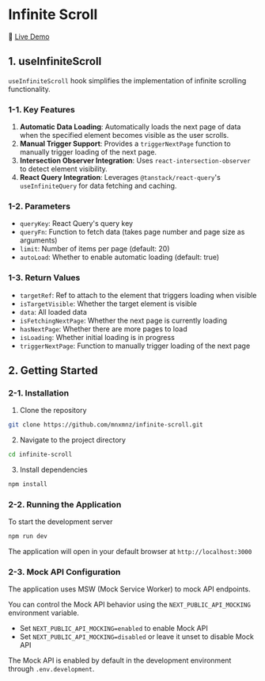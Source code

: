# Infinite Scroll

🚀 [Live Demo](https://infinite-scroll-pi-beryl.vercel.app)

## 1. useInfiniteScroll

`useInfiniteScroll` hook simplifies the implementation of infinite scrolling functionality.

### 1-1. Key Features

1. **Automatic Data Loading**: Automatically loads the next page of data when the specified element becomes visible as the user scrolls.
2. **Manual Trigger Support**: Provides a `triggerNextPage` function to manually trigger loading of the next page.
3. **Intersection Observer Integration**: Uses `react-intersection-observer` to detect element visibility.
4. **React Query Integration**: Leverages `@tanstack/react-query`'s `useInfiniteQuery` for data fetching and caching.

### 1-2. Parameters

- `queryKey`: React Query's query key
- `queryFn`: Function to fetch data (takes page number and page size as arguments)
- `limit`: Number of items per page (default: 20)
- `autoLoad`: Whether to enable automatic loading (default: true)

### 1-3. Return Values

- `targetRef`: Ref to attach to the element that triggers loading when visible
- `isTargetVisible`: Whether the target element is visible
- `data`: All loaded data
- `isFetchingNextPage`: Whether the next page is currently loading
- `hasNextPage`: Whether there are more pages to load
- `isLoading`: Whether initial loading is in progress
- `triggerNextPage`: Function to manually trigger loading of the next page

## 2. Getting Started

### 2-1. Installation

1. Clone the repository

```bash
git clone https://github.com/mnxmnz/infinite-scroll.git
```

2. Navigate to the project directory

```bash
cd infinite-scroll
```

3. Install dependencies

```bash
npm install
```

### 2-2. Running the Application

To start the development server

```bash
npm run dev
```

The application will open in your default browser at `http://localhost:3000`

### 2-3. Mock API Configuration

The application uses MSW (Mock Service Worker) to mock API endpoints.

You can control the Mock API behavior using the `NEXT_PUBLIC_API_MOCKING` environment variable.

- Set `NEXT_PUBLIC_API_MOCKING=enabled` to enable Mock API
- Set `NEXT_PUBLIC_API_MOCKING=disabled` or leave it unset to disable Mock API

The Mock API is enabled by default in the development environment through `.env.development`.
